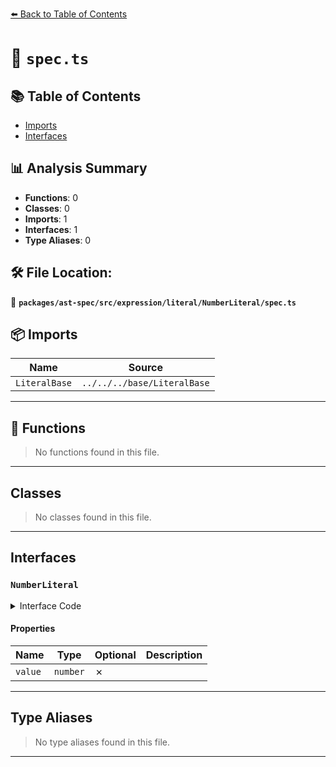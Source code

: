 [⬅️ Back to Table of Contents](../../../../../../index.md)

# 📄 `spec.ts`

## 📚 Table of Contents

- [Imports](#imports)
- [Interfaces](#interfaces)

## 📊 Analysis Summary

- **Functions**: 0
- **Classes**: 0
- **Imports**: 1
- **Interfaces**: 1
- **Type Aliases**: 0

## 🛠️ File Location:
📂 **`packages/ast-spec/src/expression/literal/NumberLiteral/spec.ts`**

## 📦 Imports

| Name | Source |
|------|--------|
| `LiteralBase` | `../../../base/LiteralBase` |


---

## 🔧 Functions

> No functions found in this file.


---

## Classes

> No classes found in this file.


---

## Interfaces

### `NumberLiteral`

<details><summary>Interface Code</summary>

```ts
export interface NumberLiteral extends LiteralBase {
  value: number;
}
```
</details>

#### Properties

| Name | Type | Optional | Description |
|------|------|----------|-------------|
| `value` | `number` | ✗ |  |


---

## Type Aliases

> No type aliases found in this file.


---